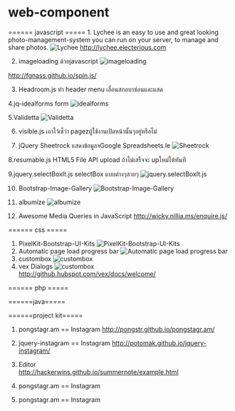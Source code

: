 web-component
=============

======  javascript  =====
1.
Lychee is an easy to use and great looking photo-management-system you can run on your server, to manage and share photos.
![Lychee](http://l.electerious.com/uploads/big/136b4779d133a94666d5f0d151b8ea2f.png)
http://lychee.electerious.com

2. imageloading ด้วยjavascript
![imageloading](https://farm3.staticflickr.com/2930/14595940811_44855a35f5_q.jpg)

http://fgnass.github.io/spin.js/

3. Headroom.js ทำ header menu เลื่อนสกอบาซ่อนและแสด

4.jq-idealforms form
![idealforms](https://farm3.staticflickr.com/2912/14412641820_b2e7a7e765_n.jpg)

5.Validetta 
![Validetta](http://i.imgur.com/n9q6CUZ.png)

6. visible.js เอาไว้เช็ว่า pagezผู้ใช้งานเปิดหน้านั้นๆอยู่หรือไม่

7. jQuery Sheetrock แสดงข้อมูลจGoogle Spreadsheets.le
![Sheetrock](http://i.imgur.com/Pa7RImK.png)

8.resumable.js HTML5 File API upload ถ้าไม่เสร็จจะ upใหม่ให้ทันที

9.jquery.selectBoxIt.js  selectBox แบบต่างๆสวยๆ
![jquery.selectBoxIt.js](http://i.imgur.com/TfsduJT.png)

10. Bootstrap-Image-Gallery
![Bootstrap-Image-Gallery](http://i.imgur.com/uqqO2So.png)

11. albumize
![albumize](http://i.imgur.com/JLFecHQ.png)

12. Awesome Media Queries in JavaScript
http://wicky.nillia.ms/enquire.js/


====== css =====
1. PixelKit-Bootstrap-UI-Kits
![PixelKit-Bootstrap-UI-Kits](http://i.imgur.com/rKG2PGd.png)
2. Automatic page load progress bar
![Automatic page load progress bar](http://i.imgur.com/uilEjHL.png)
3. custombox
![custombox](http://i.imgur.com/2AlTKld.png)
4. vex Dialogs
![custombox](http://i.imgur.com/FXF1CnI.png)
 http://github.hubspot.com/vex/docs/welcome/

====== php =====


======java=====


======project kit=====
1. pongstagr.am == Instagram
http://pongstr.github.io/pongstagr.am/
2. jquery-instagram == Instagram
http://potomak.github.io/jquery-instagram/
3.  Editor  
http://hackerwins.github.io/summernote/example.html

4. pongstagr.am == Instagram
5. pongstagr.am == Instagram
